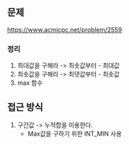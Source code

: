 ## 문제 
https://www.acmicpc.net/problem/2559

### 정리
1. 최대값을 구해라 -> 최솟값부터 - 최대값
2. 최솟값을 구해라 -> 최댓값부터 - 최솟값
3. max 함수

## 접근 방식
1. 구간값 -> 누적합을 이용한다.
    - Max값을 구하기 위한 INT_MIN 사용